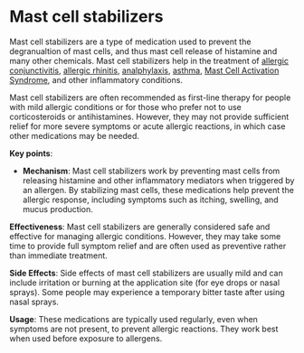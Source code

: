 <!--
source: gpt-3 + jph editing
tags: mast-cell-stabilizers medications
-->

# Mast cell stabilizers

Mast cell stabilizers are a type of medication used to prevent the degranualtion of mast cells, and thus mast cell release of histamine and many other chemicals. Mast cell stabilizers help in the treatment of [allergic conjunctivitis](../allergic-conjunctivitis/), [allergic rhinitis](../allergic-rhinitis/), [analphylaxis](../anaphylaxis/), [asthma](../asthma/), [Mast Cell Activation Syndrome](../mast-cell-activation-syndrome/), and other inflammatory conditions.

Mast cell stabilizers are often recommended as first-line therapy for people with mild allergic conditions or for those who prefer not to use corticosteroids or antihistamines. However, they may not provide sufficient relief for more severe symptoms or acute allergic reactions, in which case other medications may be needed.

**Key points**:

* **Mechanism**: Mast cell stabilizers work by preventing mast cells from releasing histamine and other inflammatory mediators when triggered by an allergen. By stabilizing mast cells, these medications help prevent the allergic response, including symptoms such as itching, swelling, and mucus production.

**Effectiveness**: Mast cell stabilizers are generally considered safe and effective for managing allergic conditions. However, they may take some time to provide full symptom relief and are often used as preventive rather than immediate treatment.

**Side Effects**: Side effects of mast cell stabilizers are usually mild and can include irritation or burning at the application site (for eye drops or nasal sprays). Some people may experience a temporary bitter taste after using nasal sprays.

**Usage**: These medications are typically used regularly, even when symptoms are not present, to prevent allergic reactions. They work best when used before exposure to allergens.

